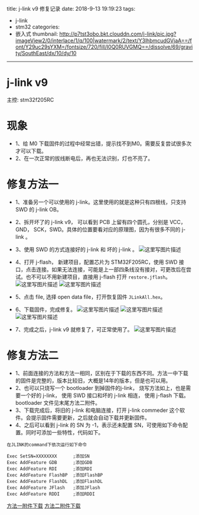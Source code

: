 title: j-link v9 修复记录
date: 2018-9-13 19:19:23
tags:
- j-link
- stm32
categories:
- 嵌入式
thumbnail:
http://p7tst3obo.bkt.clouddn.com/j-link/pic.jpg?imageView2/0/interlace/1/q/100|watermark/2/text/Y3lhbmcudGVjaA==/font/Y29uc29sYXM=/fontsize/720/fill/I0Q0RUVGMQ==/dissolve/69/gravity/SouthEast/dx/10/dy/10
---

# j-link v9
主控: stm32f205RC

# 现象
- 1、给 M0 下载固件的过程中经常出错，提示找不到M0。需要反复尝试很多次才可以下载。
- 2、在一次正常的拔线断电后，再也无法识别，灯也不亮了。

<!-- more -->

# 修复方法一
- 1、准备另一个可以使用的 j-link。这里使用的就是这种只有四根线，只支持 SWD 的 j-link OB。
- 2、拆开坏了的 j-link v9， 可以看到 PCB 上留有四个圆孔，分别是 VCC，GND， SCK，SWD。具体的位置要看对应的原理图，因为有很多不同的 j-link 。
- 3、使用 SWD 的方式连接好的 j-link 和 坏的 j-link 。
![这里写图片描述](http://p7tst3obo.bkt.clouddn.com/j-link/pic.jpg?imageView2/0/interlace/1/q/100|watermark/2/text/Y3lhbmcudGVjaA==/font/Y29uc29sYXM=/fontsize/720/fill/I0Q0RUVGMQ==/dissolve/69/gravity/SouthEast/dx/10/dy/10)

- 4、打开 j-flash， 新建项目，配置芯片为 STM32F205RC，使用 SWD 接口，点击连接。如果无法连接，可能是上一部四条线没有接对，可更改后在尝试。也不可以不用新建项目，直接用 j-flash 打开 `restore.jflash`。
![这里写图片描述](http://p7tst3obo.bkt.clouddn.com/j-link/new.png?imageView2/0/interlace/1/q/100|watermark/2/text/Y3lhbmcudGVjaA==/font/Y29uc29sYXM=/fontsize/720/fill/I0Q0RUVGMQ==/dissolve/69/gravity/SouthEast/dx/10/dy/10)
![这里写图片描述](http://p7tst3obo.bkt.clouddn.com/j-link/choose.png?imageView2/0/interlace/1/q/100|watermark/2/text/Y3lhbmcudGVjaA==/font/Y29uc29sYXM=/fontsize/720/fill/I0Q0RUVGMQ==/dissolve/69/gravity/SouthEast/dx/10/dy/10)

- 5、点击 file, 选择 open data file，打开恢复固件 `JLinkAll.hex`。

- 6、下载固件，完成修复。
![这里写图片描述](http://p7tst3obo.bkt.clouddn.com/j-link/program.png?imageView2/0/interlace/1/q/100|watermark/2/text/Y3lhbmcudGVjaA==/font/Y29uc29sYXM=/fontsize/720/fill/I0Q0RUVGMQ==/dissolve/69/gravity/SouthEast/dx/10/dy/10)
![这里写图片描述](http://p7tst3obo.bkt.clouddn.com/j-link/succ.png?imageView2/0/interlace/1/q/100|watermark/2/text/Y3lhbmcudGVjaA==/font/Y29uc29sYXM=/fontsize/720/fill/I0Q0RUVGMQ==/dissolve/69/gravity/SouthEast/dx/10/dy/10)
![这里写图片描述](http://p7tst3obo.bkt.clouddn.com/j-link/end.png?imageView2/0/interlace/1/q/100|watermark/2/text/Y3lhbmcudGVjaA==/font/Y29uc29sYXM=/fontsize/720/fill/I0Q0RUVGMQ==/dissolve/69/gravity/SouthEast/dx/10/dy/10)

- 7、完成之后，j-link v9 就修复了，可正常使用了。
![这里写图片描述](http://p7tst3obo.bkt.clouddn.com/j-link/download.png?imageView2/0/interlace/1/q/100|watermark/2/text/Y3lhbmcudGVjaA==/font/Y29uc29sYXM=/fontsize/720/fill/I0Q0RUVGMQ==/dissolve/69/gravity/SouthEast/dx/10/dy/10)

# 修复方法二
- 1、前面连接的方法和方法一相同，区别在于下载的东西不同。方法一中下载的固件是完整的，版本比较旧，大概是14年的版本，但是也可以用。
- 2、也可以只烧写一个 bootloader 到掉固件的j-link， 烧写方法如上，也是需要一个好的 j-link， 使用 SWD 接口和坏的 j-link 相连， 使用 j-flash 下载。bootloader 文件见末尾方法二附件。
- 3、下载完成后，将旧的 j-link 和电脑连接，打开 j-link commeder 这个软件。会提示固件需要更新，之后就会自动下载并更新固件。
- 4、之后可以看到 j-link 的 SN 为 -1，表示还未配置 SN，可使用如下命令配置。同时可添加一些特性，代码如下。
```
在JLINK的command下依次运行如下命令  

Exec SetSN=XXXXXXXX      ;添加SN
Exec AddFeature GDB      ;添加GDB
Exec AddFeature RDI      ;添加RDI
Exec AddFeature FlashBP  ;添加FlashBP  
Exec AddFeature FlashDL  ;添加FlashDL
Exec AddFeature JFlash   ;添加JFlash
Exec AddFeature RDDI     ;添加RDDI
```

[方法一附件下载](https://download.csdn.net/download/u011303443/10664113)
[方法二附件下载](https://download.csdn.net/download/u011303443/10666798)

